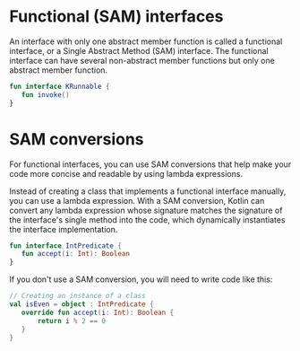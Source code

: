 # Functional (SAM) interfaces

An interface with only one abstract member function is called a functional interface, or a Single Abstract Method (SAM) interface. The functional interface can have several non-abstract member functions but only one abstract member function.

```kt
fun interface KRunnable {
   fun invoke()
}
```

# SAM conversions

For functional interfaces, you can use SAM conversions that help make your code more concise and readable by using lambda expressions.

Instead of creating a class that implements a functional interface manually, you can use a lambda expression. With a SAM conversion, Kotlin can convert any lambda expression whose signature matches the signature of the interface's single method into the code, which dynamically instantiates the interface implementation.

```kt
fun interface IntPredicate {
   fun accept(i: Int): Boolean
}
```

If you don't use a SAM conversion, you will need to write code like this:

```kt
// Creating an instance of a class
val isEven = object : IntPredicate {
   override fun accept(i: Int): Boolean {
       return i % 2 == 0
   }
}
```